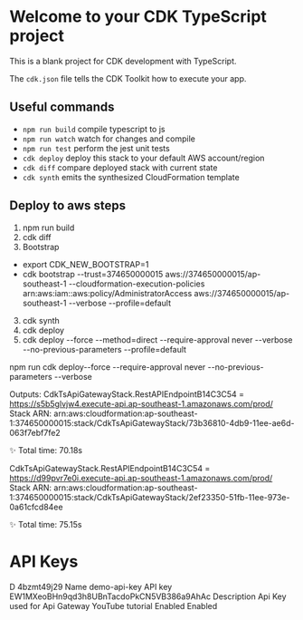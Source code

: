 # Welcome to your CDK TypeScript project

This is a blank project for CDK development with TypeScript.

The `cdk.json` file tells the CDK Toolkit how to execute your app.

## Useful commands

* `npm run build`   compile typescript to js
* `npm run watch`   watch for changes and compile
* `npm run test`    perform the jest unit tests
* `cdk deploy`      deploy this stack to your default AWS account/region
* `cdk diff`        compare deployed stack with current state
* `cdk synth`       emits the synthesized CloudFormation template

## Deploy to aws steps

1. npm run build
2. cdk diff
3. Bootstrap
- export CDK_NEW_BOOTSTRAP=1
- cdk bootstrap --trust=374650000015 aws://374650000015/ap-southeast-1 --cloudformation-execution-policies arn:aws:iam::aws:policy/AdministratorAccess aws://374650000015/ap-southeast-1 --verbose --profile=default
  
3. cdk synth
4. cdk deploy 
5. cdk deploy --force --method=direct --require-approval never  --verbose --no-previous-parameters --profile=default

npm run cdk deploy--force --require-approval never --no-previous-parameters --verbose


Outputs:
CdkTsApiGatewayStack.RestAPIEndpointB14C3C54 = https://s5b5glvjw4.execute-api.ap-southeast-1.amazonaws.com/prod/
Stack ARN:
arn:aws:cloudformation:ap-southeast-1:374650000015:stack/CdkTsApiGatewayStack/73b36810-4db9-11ee-ae6d-063f7ebf7fe2

✨  Total time: 70.18s

CdkTsApiGatewayStack.RestAPIEndpointB14C3C54 = https://d99pvr7e0i.execute-api.ap-southeast-1.amazonaws.com/prod/
Stack ARN:
arn:aws:cloudformation:ap-southeast-1:374650000015:stack/CdkTsApiGatewayStack/2ef23350-51fb-11ee-973e-0a61cfcd84ee

✨  Total time: 75.15s

# API Keys

D
4bzmt49j29
Name
demo-api-key
API key
EW1MXeoBHn9qd3h8UBnTacdoPkCN5VB386a9AhAc
Description
Api Key used for Api Gateway YouTube tutorial
Enabled
Enabled 